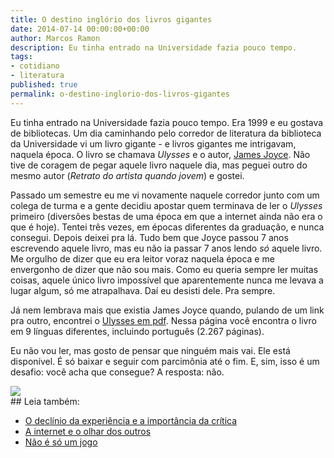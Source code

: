 ```yaml
---
title: O destino inglório dos livros gigantes
date: 2014-07-14 00:00:00+00:00
author: Marcos Ramon
description: Eu tinha entrado na Universidade fazia pouco tempo.
tags:
- cotidiano
- literatura
published: true
permalink: o-destino-inglorio-dos-livros-gigantes
---
```

Eu tinha entrado na Universidade fazia pouco tempo. Era 1999 e eu gostava de bibliotecas. Um dia caminhando pelo corredor de literatura da biblioteca da Universidade vi um livro gigante - e livros gigantes me intrigavam, naquela época. O livro se chamava *Ulysses* e o autor, [James Joyce](http://en.wikipedia.org/wiki/James_Joyce). Não tive de coragem de pegar aquele livro naquele dia, mas peguei outro do mesmo autor (*Retrato do artista quando jovem*) e gostei.
    
Passado um semestre eu me vi novamente naquele corredor junto com um colega de turma e a gente decidiu apostar quem terminava de ler o *Ulysses* primeiro (diversões bestas de uma época em que a internet ainda não era o que é hoje). Tentei três vezes, em épocas diferentes da graduação, e nunca consegui. Depois deixei pra lá. Tudo bem que Joyce passou 7 anos escrevendo aquele livro, mas eu não ia passar 7 anos lendo *só* aquele livro. Me orgulho de dizer que eu era leitor voraz naquela época e me envergonho de dizer que não sou mais. Como eu queria sempre ler muitas coisas, aquele único livro impossível que aparentemente nunca me levava a lugar algum, só me atrapalhava. Daí eu desisti dele. Pra sempre.
    
Já nem lembrava mais que existia James Joyce quando, pulando de um link pra outro, encontrei o [Ulysses em pdf](http://monoskop.org/log/?p=9790). Nessa página você encontra o livro em 9 línguas diferentes, incluindo português (2.267 páginas).
    
Eu não vou ler, mas gosto de pensar que ninguém mais vai. Ele está disponível. É só baixar e seguir com parcimônia até o fim. E, sim, isso é um desafio: você acha que consegue? A resposta: não.

<img src="/assets/img/joyce-ulysses.jpg">

<div class="leia-tambem" markdown="1">
## Leia também:

- <a href="/o-declinio-da-experiencia-e-a-importancia-da-critica">O declínio da experiência e a importância da crítica</a>
- <a href="/a-internet-e-o-olhar-dos-outros">A internet e o olhar dos outros</a>
- <a href="/nao-e-so-um-jogo">Não é só um jogo</a>
</div>
